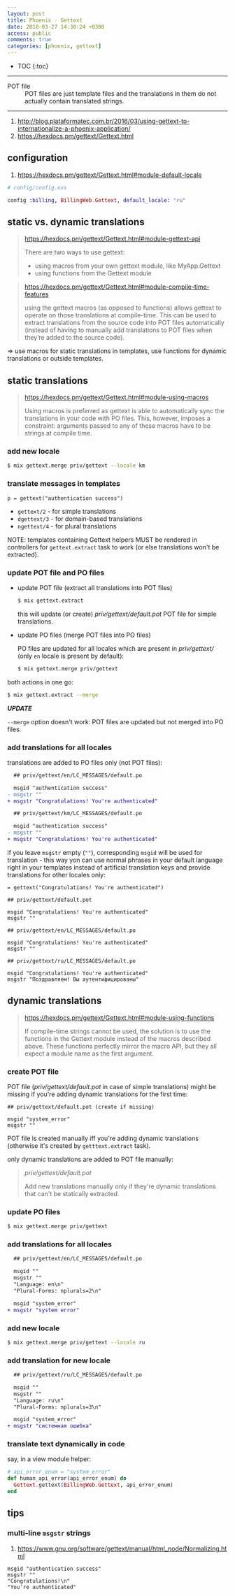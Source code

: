 ```yaml
---
layout: post
title: Phoenix - Gettext
date: 2018-03-27 14:30:24 +0300
access: public
comments: true
categories: [phoenix, gettext]
---
```


<!-- more -->

* TOC
{:toc}
<hr>

<dl>
  <dt>POT file</dt>
  <dd>
    POT files are just template files and the translations in them do not
    actually contain translated strings.
  </dd>
</dl>

<hr>

1. <http://blog.plataformatec.com.br/2016/03/using-gettext-to-internationalize-a-phoenix-application/>
2. <https://hexdocs.pm/gettext/Gettext.html>

configuration
-------------

1. <https://hexdocs.pm/gettext/Gettext.html#module-default-locale>

```elixir
# config/config.exs

config :billing, BillingWeb.Gettext, default_locale: "ru"
```

static vs. dynamic translations
-------------------------------

> <https://hexdocs.pm/gettext/Gettext.html#module-gettext-api>
>
> There are two ways to use gettext:
>
> - using macros from your own gettext module, like MyApp.Gettext
> - using functions from the Gettext module

> <https://hexdocs.pm/gettext/Gettext.html#module-compile-time-features>
>
> using the gettext macros (as opposed to functions) allows gettext to
> operate on those translations at compile-time. This can be used to extract
> translations from the source code into POT files automatically (instead of
> having to manually add translations to POT files when they’re added to the
> source code).

=> use macros for static translations in templates, use functions for dynamic
translations or outside templates.

static translations
-------------------

> <https://hexdocs.pm/gettext/Gettext.html#module-using-macros>
>
> Using macros is preferred as gettext is able to automatically sync the
> translations in your code with PO files. This, however, imposes a constraint:
> arguments passed to any of these macros have to be strings at compile time.

### add new locale

```sh
$ mix gettext.merge priv/gettext --locale km
```

### translate messages in templates

```slim
p = gettext("authentication success")
```

- `gettext/2` - for simple translations
- `dgettext/3` - for domain-based translations
- `ngettext/4` - for plural translations

NOTE: templates containing Gettext helpers MUST be rendered in controllers for
      `gettext.extract` task to work (or else translations won't be extracted).

### update POT file and PO files

- update POT file (extract all translations into POT files)

  ```sh
  $ mix gettext.extract
  ```

  this will update (or create) _priv/gettext/default.pot_ POT file
  for simple translations.

- update PO files (merge POT files into PO files)

  PO files are updated for all locales which are present in
  _priv/gettext/_ (only `en` locale is present by default):

  ```sh
  $ mix gettext.merge priv/gettext
  ```

both actions in one go:

```sh
$ mix gettext.extract --merge
```

***UPDATE***

`--merge` option doesn't work: POT files are updated but not merged
into PO files.

### add translations for all locales

translations are added to PO files only (not POT files):

```diff
  ## priv/gettext/en/LC_MESSAGES/default.po

  msgid "authentication success"
- msgstr ""
+ msgstr "Congratulations! You're authenticated"
```

```diff
  ## priv/gettext/km/LC_MESSAGES/default.po

  msgid "authentication success"
- msgstr ""
+ msgstr "Congratulations! You're authenticated"
```

if you leave `msgstr` empty (`""`), corresponding `msgid` will be used for
translation - this way yon can use normal phrases in your default language
right in your templates instead of artificial translation keys and provide
translations for other locales only:

```slim
= gettext("Congratulations! You're authenticated")
```

```po
## priv/gettext/default.pot

msgid "Congratulations! You're authenticated"
msgstr ""
```

```po
## priv/gettext/en/LC_MESSAGES/default.po

msgid "Congratulations! You're authenticated"
msgstr ""
```

```po
## priv/gettext/ru/LC_MESSAGES/default.po

msgid "Congratulations! You're authenticated"
msgstr "Поздравляем! Вы аутентифицированы"
```

dynamic translations
--------------------

> <https://hexdocs.pm/gettext/Gettext.html#module-using-functions>
>
> If compile-time strings cannot be used, the solution is to use the functions
> in the Gettext module instead of the macros described above. These functions
> perfectly mirror the macro API, but they all expect a module name as the first
> argument.

### create POT file

POT file (_priv/gettext/default.pot_ in case of simple translations) might
be missing if you're adding dynamic translations for the first time:

```po
## priv/gettext/default.pot (create if missing)

msgid "system_error"
msgstr ""
```

POT file is created manually iff you're adding dynamic translations
(otherwise it's created by `getttext.extract` task).

only dynamic translations are added to POT file manually:

> _priv/gettext/default.pot_
>
> Add new translations manually only if they're dynamic translations that
> can't be statically extracted.

### update PO files

```sh
$ mix gettext.merge priv/gettext
```

### add translations for all locales

```diff
  ## priv/gettext/en/LC_MESSAGES/default.po

  msgid ""
  msgstr ""
  "Language: en\n"
  "Plural-Forms: nplurals=2\n"

  msgid "system_error"
+ msgstr "system error"
```

### add new locale

```sh
$ mix gettext.merge priv/gettext --locale ru
```

### add translation for new locale

```diff
  ## priv/gettext/ru/LC_MESSAGES/default.po

  msgid ""
  msgstr ""
  "Language: ru\n"
  "Plural-Forms: nplurals=3\n"

  msgid "system_error"
+ msgstr "системная ошибка"
```

### translate text dynamically in code

say, in a view module helper:

```elixir
# api_error_enum = "system_error"
def human_api_error(api_error_enum) do
  Gettext.gettext(BillingWeb.Gettext, api_error_enum)
end
```

tips
----

### multi-line `msgstr` strings

1. <https://www.gnu.org/software/gettext/manual/html_node/Normalizing.html>

```po
msgid "authentication success"
msgstr ""
"Congratulations!\n"
"You're authenticated"
```
